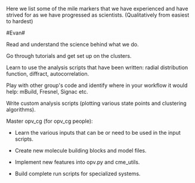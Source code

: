 Here we list some of the mile markers that we have experienced and have strived for as we have progressed as scientists. (Qualitatively from easiest to hardest)

#Evan#

Read and understand the science behind what we do.

Go through tutorials and get set up on the clusters.

Learn to use the analysis scripts that have been written: radial distribution function, diffract, autocorrelation.

Play with other group's code and identify where in your workflow it would help: mBuild, Fresnel, Signac etc. 

Write custom analysis scripts (plotting various state points and clustering algorithms).

Master opv_cg (for opv_cg people):

  * Learn the various inputs that can be or need to be used in the input scripts.

  * Create new molecule building blocks and model files.

  * Implement new features into opv.py and cme_utils.

  * Build complete run scripts for specialized systems.